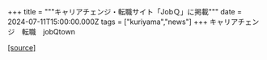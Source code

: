+++
title = """キャリアチェンジ・転職サイト「JobＱ」に掲載"""
date = 2024-07-11T15:00:00.000Z
tags = ["kuriyama","news"]
+++
キャリアチェンジ　転職　jobQtown

[[source]](https://www.town.kuriyama.hokkaido.jp/soshiki/46/28005.html)
